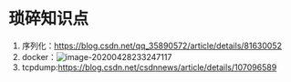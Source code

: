 # 琐碎知识点
1. 序列化：https://blog.csdn.net/qq_35890572/article/details/81630052
2. docker：![image-20200428233247117](https://tva1.sinaimg.cn/large/007S8ZIlgy1gggjombgj3j31iq0qgqa0.jpg)
3. tcpdump:https://blog.csdn.net/csdnnews/article/details/107096589
